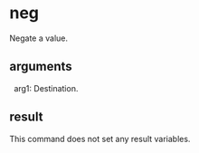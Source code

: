
# neg

Negate a value.

## arguments 

  arg1: Destination.

## result
This command does not set any result variables.
